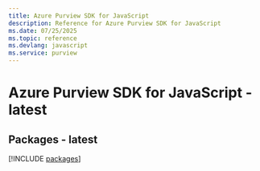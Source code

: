 ```yaml
---
title: Azure Purview SDK for JavaScript
description: Reference for Azure Purview SDK for JavaScript
ms.date: 07/25/2025
ms.topic: reference
ms.devlang: javascript
ms.service: purview
---
```

# Azure Purview SDK for JavaScript - latest
## Packages - latest
[!INCLUDE [packages](purview-index.md)]